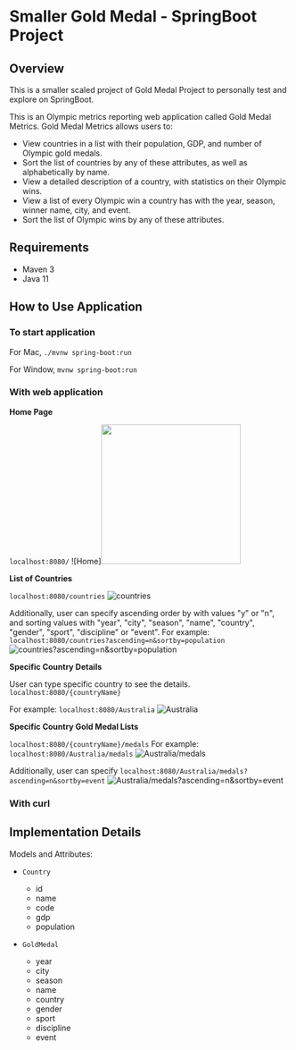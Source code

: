 # Smaller Gold Medal - SpringBoot Project


## Overview

This is a smaller scaled project of Gold Medal Project to personally test and explore on SpringBoot. 

This is an Olympic metrics reporting web application called Gold Medal Metrics. Gold Medal Metrics allows users to:
- View countries in a list with their population, GDP, and number of Olympic gold medals.
- Sort the list of countries by any of these attributes, as well as alphabetically by name.
- View a detailed description of a country, with statistics on their Olympic wins.
- View a list of every Olympic win a country has with the year, season, winner name, city, and event.
- Sort the list of Olympic wins by any of these attributes.


## Requirements

- Maven 3
- Java 11


## How to Use Application

### To start application

For Mac,
`./mvnw spring-boot:run`

For Window,
`mvnw spring-boot:run`


### With web application


**Home Page**

`localhost:8080/`
![Home]<img src= "https://github.com/sungbin-kang/SpringBoot-Smaller_Gold_Medal_Metrics/blob/master/resource/img/Home.png" width="250" />


**List of Countries**

`localhost:8080/countries`
![countries](https://github.com/sungbin-kang/SpringBoot-Smaller_Gold_Medal_Metrics/blob/master/resource/img/countries.png)

Additionally, user can specify ascending order by with values "y" or "n", and sorting values with "year", "city", "season", "name", "country", "gender", "sport", "discipline" or "event". For example: 
`localhost:8080/countries?ascending=n&sortby=population`
![countries?ascending=n&sortby=population](https://github.com/sungbin-kang/SpringBoot-Smaller_Gold_Medal_Metrics/blob/master/resource/img/countries%3Fascending%3Dn%26sortby%3Dpopulation.png)


**Specific Country Details**

User can type specific country to see the details.
`localhost:8080/{countryName}`

For example:
`localhost:8080/Australia`
![Australia](https://github.com/sungbin-kang/SpringBoot-Smaller_Gold_Medal_Metrics/blob/master/resource/img/Australia.png)


**Specific Country Gold Medal Lists**

`localhost:8080/{countryName}/medals`
For example:
`localhost:8080/Australia/medals`
![Australia/medals](https://github.com/sungbin-kang/SpringBoot-Smaller_Gold_Medal_Metrics/blob/master/resource/img/Australia:medals.png)

Additionally, user can specify 
`localhost:8080/Australia/medals?ascending=n&sortby=event`
![Australia/medals?ascending=n&sortby=event](https://github.com/sungbin-kang/SpringBoot-Smaller_Gold_Medal_Metrics/blob/master/resource/img/Australia:medals%3Fascending%3Dn%26sortby%3Devent.png)


### With curl




## Implementation Details

Models and Attributes:

- `Country`
    - id
    - name
    - code
    - gdp
    - population

- `GoldMedal`
    - year
    - city
    - season
    - name
    - country
    - gender
    - sport
    - discipline
    - event
